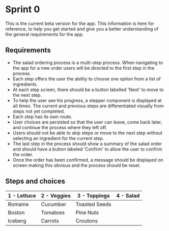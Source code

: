 # Sprint 0

This is the current beta version for the app. This information is here for reference, to help you get started and give you a better understanding of the general requirements for the app.

## Requirements

- The salad ordering process is a multi-step process. When navigating to the app for a new order users will be directed to the first step in the process.
- Each step offers the user the ability to choose one option from a list of ingredients.
- At each step screen, there should be a button labelled 'Next' to move to the next step.
- To help the user see his progress, a stepper component is displayed at all times. The current and previous steps are differentiated visually from steps not yet completed.
- Each step has its own route.
- User choices are persisted so that the user can leave, come back later, and continue the process where they left off.
- Users should not be able to skip steps or move to the next step without selecting an ingredient for the current step.
- The last step in the process should show a summary of the salad order and should have a button labeled 'Confirm' to allow the user to confirm the order.
- Once the order has been confirmed, a message should be displayed on screen making this obvious and the process should be reset.

## Steps and choices

| 1 - Lettuce | 2 - Veggies | 3 - Toppings  | 4 - Salad |
|-------------|-------------|---------------|-----------|
| Romaine     | Cucumber    | Toasted Seeds |           |
| Boston      | Tomatoes    | Pine Nuts     |           |
| Iceberg     | Carrots     | Croutons      |           |
